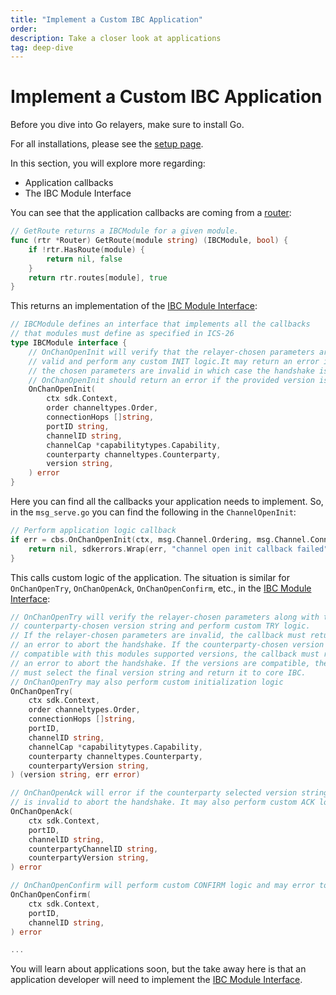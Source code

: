 ```yaml
---
title: "Implement a Custom IBC Application"
order:
description: Take a closer look at applications
tag: deep-dive
---
```


# Implement a Custom IBC Application

<HighlightBox type="prerequisite">

Before you dive into Go relayers, make sure to install Go.

For all installations, please see the [setup page](../3-my-own-chain/setup.md).

</HighlightBox>

<HighlightBox type="learning">

In this section, you will explore more regarding:

* Application callbacks
* The IBC Module Interface

</HighlightBox>

You can see that the application callbacks are coming from a [router](https://github.com/cosmos/ibc-go/blob/main/modules/core/05-port/types/router.go):

```go
// GetRoute returns a IBCModule for a given module.
func (rtr *Router) GetRoute(module string) (IBCModule, bool) {
    if !rtr.HasRoute(module) {
        return nil, false
    }
    return rtr.routes[module], true
}
```

This returns an implementation of the [IBC Module Interface](https://github.com/cosmos/ibc-go/blob/main/modules/core/05-port/types/module.go):

```go
// IBCModule defines an interface that implements all the callbacks
// that modules must define as specified in ICS-26
type IBCModule interface {
    // OnChanOpenInit will verify that the relayer-chosen parameters are
    // valid and perform any custom INIT logic.It may return an error if
    // the chosen parameters are invalid in which case the handshake is aborted.
    // OnChanOpenInit should return an error if the provided version is invalid.
    OnChanOpenInit(
        ctx sdk.Context,
        order channeltypes.Order,
        connectionHops []string,
        portID string,
        channelID string,
        channelCap *capabilitytypes.Capability,
        counterparty channeltypes.Counterparty,
        version string,
    ) error
}
```

Here you can find all the callbacks your application needs to implement. So, in the `msg_serve.go` you can find the following in the `ChannelOpenInit`:

```go
// Perform application logic callback
if err = cbs.OnChanOpenInit(ctx, msg.Channel.Ordering, msg.Channel.ConnectionHops, msg.PortId, channelID, cap, msg.Channel.Counterparty, msg.Channel.Version); err != nil {
    return nil, sdkerrors.Wrap(err, "channel open init callback failed")
}
```

This calls custom logic of the application. The situation is similar for `OnChanOpenTry`, `OnChanOpenAck`, `OnChanOpenConfirm`, etc., in the [IBC Module Interface](https://github.com/cosmos/ibc-go/blob/main/modules/core/05-port/types/module.go):

```go
// OnChanOpenTry will verify the relayer-chosen parameters along with the
// counterparty-chosen version string and perform custom TRY logic.
// If the relayer-chosen parameters are invalid, the callback must return
// an error to abort the handshake. If the counterparty-chosen version is not
// compatible with this modules supported versions, the callback must return
// an error to abort the handshake. If the versions are compatible, the try callback
// must select the final version string and return it to core IBC.
// OnChanOpenTry may also perform custom initialization logic
OnChanOpenTry(
    ctx sdk.Context,
    order channeltypes.Order,
    connectionHops []string,
    portID,
    channelID string,
    channelCap *capabilitytypes.Capability,
    counterparty channeltypes.Counterparty,
    counterpartyVersion string,
) (version string, err error)

// OnChanOpenAck will error if the counterparty selected version string
// is invalid to abort the handshake. It may also perform custom ACK logic.
OnChanOpenAck(
    ctx sdk.Context,
    portID,
    channelID string,
    counterpartyChannelID string,
    counterpartyVersion string,
) error

// OnChanOpenConfirm will perform custom CONFIRM logic and may error to abort the handshake.
OnChanOpenConfirm(
    ctx sdk.Context,
    portID,
    channelID string,
) error

...
```

You will learn about applications soon, but the take away here is that an application developer will need to implement the [IBC Module Interface](https://github.com/cosmos/ibc-go/blob/main/modules/core/05-port/types/module.go).
